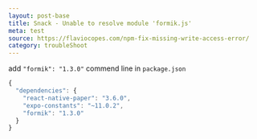 ```yaml
---
layout: post-base
title: Snack - Unable to resolve module 'formik.js'
meta: test
source: https://flaviocopes.com/npm-fix-missing-write-access-error/
category: troubleShoot
---
```

add `"formik": "1.3.0"` commend line in `package.json`

```js
{
  "dependencies": {
    "react-native-paper": "3.6.0",
    "expo-constants": "~11.0.2",
    "formik": "1.3.0"
  }
}
```